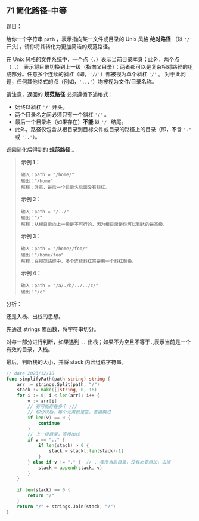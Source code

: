 ## 71 简化路径-中等

题目：

给你一个字符串 `path` ，表示指向某一文件或目录的 Unix 风格 **绝对路径** （以 `'/'` 开头），请你将其转化为更加简洁的规范路径。

在 Unix 风格的文件系统中，一个点（`.`）表示当前目录本身；此外，两个点 （`..`） 表示将目录切换到上一级（指向父目录）；两者都可以是复杂相对路径的组成部分。任意多个连续的斜杠（即，`'//'`）都被视为单个斜杠 `'/'` 。 对于此问题，任何其他格式的点（例如，`'...'`）均被视为文件/目录名称。

请注意，返回的 **规范路径** 必须遵循下述格式：

- 始终以斜杠 `'/'` 开头。
- 两个目录名之间必须只有一个斜杠 `'/'` 。
- 最后一个目录名（如果存在）**不能** 以 `'/'` 结尾。
- 此外，路径仅包含从根目录到目标文件或目录的路径上的目录（即，不含 `'.'` 或 `'..'`）。

返回简化后得到的 **规范路径** 。



> **示例 1：**
>
> ```
> 输入：path = "/home/"
> 输出："/home"
> 解释：注意，最后一个目录名后面没有斜杠。 
> ```
>
> **示例 2：**
>
> ```
> 输入：path = "/../"
> 输出："/"
> 解释：从根目录向上一级是不可行的，因为根目录是你可以到达的最高级。
> ```
>
> **示例 3：**
>
> ```
> 输入：path = "/home//foo/"
> 输出："/home/foo"
> 解释：在规范路径中，多个连续斜杠需要用一个斜杠替换。
> ```
>
> **示例 4：**
>
> ```
> 输入：path = "/a/./b/../../c/"
> 输出："/c"
> ```



分析：

还是入栈、出栈的思想。

先通过 strings 库函数，将字符串切分。

对每一部分进行判断，如果遇到 `..` 出栈；如果不为空且不等于`.`,表示当前是一个有效的目录，入栈。

最后，判断栈的大小，并将 stack 内容组成字符串。

```go
// date 2023/12/18
func simplifyPath(path string) string {
    arr := strings.Split(path, "/")
    stack := make([]string, 0, 16)
    for i := 0; i < len(arr); i++ {
        v := arr[i]
        // 有可能存在多个 ///
        // 切分以后，每个元素就是空，直接跳过
        if len(v) == 0 {
            continue
        }
        // 上一级目录，直接出栈
        if v == ".." {
            if len(stack) > 0 {
                stack = stack[:len(stack)-1]
            }
        } else if v != "." {  // . 表示当前目录，没有必要添加，去掉
            stack = append(stack, v)
        }
    }
    
    if len(stack) == 0 {
        return "/"
    }
    return "/" + strings.Join(stack, "/")
}
```

